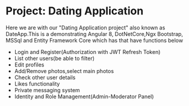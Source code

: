 # Project: Dating Application

Here we are with our "Dating Application project" also known as DateApp.This is a demonstrating Angular 8, DotNetCore,Ngx Bootstrap,
MSSql and Entity Framework Core which has that have functions below

- Login and Register(Authorization with JWT Refresh Token)
- List other users(be able to filter)
- Edit profiles
- Add/Remove photos,select main photos
- Check other user details
- Likes functionality
- Private messaging system
- Identity and Role Management(Admin-Moderator Panel)

<br>
